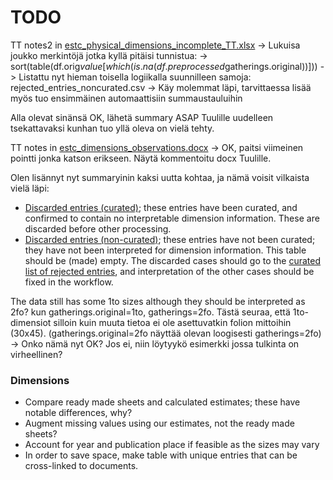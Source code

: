 # TODO

TT notes2 in [estc_physical_dimensions_incomplete_TT.xlsx](estc_physical_dimensions_incomplete_TT.xlsx)
-> Lukuisa joukko merkintöjä jotka kyllä pitäisi tunnistua:
   -> sort(table(df.orig$value[which(is.na(df.preprocessed$gatherings.original))]))
   -> Listattu nyt hieman toisella logiikalla suunnilleen samoja: rejected_entries_noncurated.csv
   -> Käy molemmat läpi, tarvittaessa lisää myös tuo ensimmäinen automaattisiin summaustauluihin

Alla olevat sinänsä OK, lähetä summary ASAP Tuulille uudelleen tsekattavaksi kunhan tuo yllä oleva on vielä tehty.

TT notes in [estc_dimensions_observations.docx](estc_dimensions_observations.docx)
-> OK, paitsi viimeinen pointti jonka katson erikseen. Näytä kommentoitu docx Tuulille.

Olen lisännyt nyt summaryinin kaksi uutta kohtaa, ja nämä voisit vilkaista vielä läpi:
  * [Discarded entries (curated)](rejected_entries_curated.csv); these entries have been curated, and confirmed to contain no interpretable dimension information. These are discarded before other processing.
  * [Discarded entries (non-curated)](rejected_entries_noncurated.csv); these entries have not been curated; they have not been interpreted for dimension information. This table should be (made) empty. The discarded cases should go to the [curated list of rejected entries](rejected_entries_curated.csv), and interpretation of the other cases should be fixed in the workflow.

The data still has some 1to sizes although they should be interpreted
as 2fo?  kun gatherings.original=1to, gatherings=2fo. Tästä seuraa,
että 1to-dimensiot silloin kuin muuta tietoa ei ole asettuvatkin
folion mittoihin (30x45). (gatherings.original=2fo näyttää olevan
loogisesti gatherings=2fo)
-> Onko nämä nyt OK? Jos ei, niin löytyykö esimerkki jossa tulkinta on virheellinen?



### Dimensions

  * Compare ready made sheets and calculated estimates; these have notable differences, why?
  * Augment missing values using our estimates, not the ready made sheets?
  * Account for year and publication place if feasible as the sizes may vary
  * In order to save space, make table with unique entries that can be cross-linked to documents.